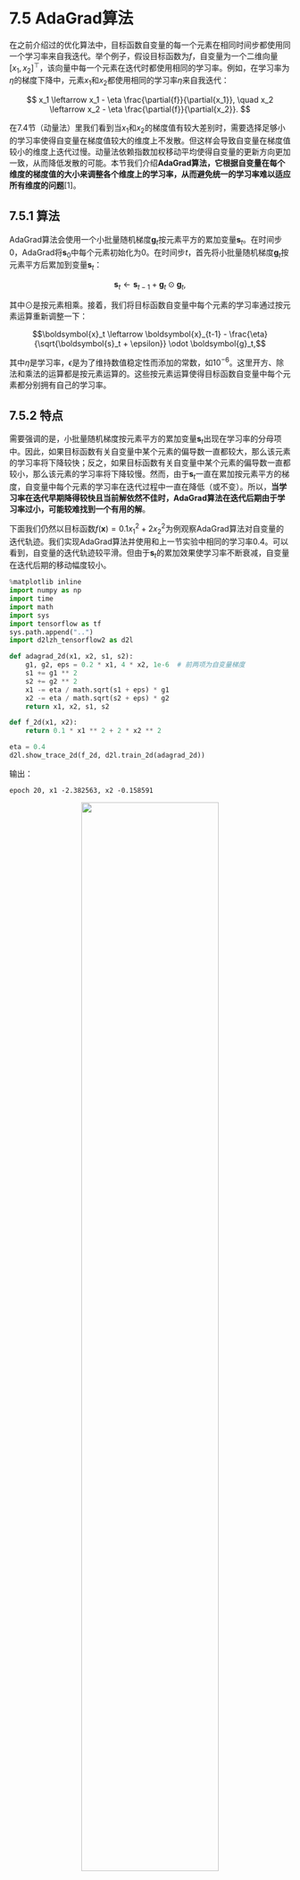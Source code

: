 # 7.5 AdaGrad算法

在之前介绍过的优化算法中，目标函数自变量的每一个元素在相同时间步都使用同一个学习率来自我迭代。举个例子，假设目标函数为$f$，自变量为一个二维向量$[x_1, x_2]^\top$，该向量中每一个元素在迭代时都使用相同的学习率。例如，在学习率为$\eta$的梯度下降中，元素$x_1$和$x_2$都使用相同的学习率$\eta$来自我迭代：

$$
x_1 \leftarrow x_1 - \eta \frac{\partial{f}}{\partial{x_1}}, \quad
x_2 \leftarrow x_2 - \eta \frac{\partial{f}}{\partial{x_2}}.
$$

在7.4节（动量法）里我们看到当$x_1$和$x_2$的梯度值有较大差别时，需要选择足够小的学习率使得自变量在梯度值较大的维度上不发散。但这样会导致自变量在梯度值较小的维度上迭代过慢。动量法依赖指数加权移动平均使得自变量的更新方向更加一致，从而降低发散的可能。本节我们介绍**AdaGrad算法，它根据自变量在每个维度的梯度值的大小来调整各个维度上的学习率，从而避免统一的学习率难以适应所有维度的问题**[1]。


## 7.5.1 算法

AdaGrad算法会使用一个小批量随机梯度$\boldsymbol{g}_t$按元素平方的累加变量$\boldsymbol{s}_t$。在时间步0，AdaGrad将$\boldsymbol{s}_0$中每个元素初始化为0。在时间步$t$，首先将小批量随机梯度$\boldsymbol{g}_t$按元素平方后累加到变量$\boldsymbol{s}_t$：

$$\boldsymbol{s}_t \leftarrow \boldsymbol{s}_{t-1} + \boldsymbol{g}_t \odot \boldsymbol{g}_t,$$

其中$\odot$是按元素相乘。接着，我们将目标函数自变量中每个元素的学习率通过按元素运算重新调整一下：

$$\boldsymbol{x}_t \leftarrow \boldsymbol{x}_{t-1} - \frac{\eta}{\sqrt{\boldsymbol{s}_t + \epsilon}} \odot \boldsymbol{g}_t,$$

其中$\eta$是学习率，$\epsilon$是为了维持数值稳定性而添加的常数，如$10^{-6}$。这里开方、除法和乘法的运算都是按元素运算的。这些按元素运算使得目标函数自变量中每个元素都分别拥有自己的学习率。

## 7.5.2 特点

需要强调的是，小批量随机梯度按元素平方的累加变量$\boldsymbol{s}_t$出现在学习率的分母项中。因此，如果目标函数有关自变量中某个元素的偏导数一直都较大，那么该元素的学习率将下降较快；反之，如果目标函数有关自变量中某个元素的偏导数一直都较小，那么该元素的学习率将下降较慢。然而，由于$\boldsymbol{s}_t$一直在累加按元素平方的梯度，自变量中每个元素的学习率在迭代过程中一直在降低（或不变）。所以，**当学习率在迭代早期降得较快且当前解依然不佳时，AdaGrad算法在迭代后期由于学习率过小，可能较难找到一个有用的解**。

下面我们仍然以目标函数$f(\boldsymbol{x})=0.1x_1^2+2x_2^2$为例观察AdaGrad算法对自变量的迭代轨迹。我们实现AdaGrad算法并使用和上一节实验中相同的学习率0.4。可以看到，自变量的迭代轨迹较平滑。但由于$\boldsymbol{s}_t$的累加效果使学习率不断衰减，自变量在迭代后期的移动幅度较小。

``` python
%matplotlib inline
import numpy as np
import time
import math
import sys
import tensorflow as tf
sys.path.append("..") 
import d2lzh_tensorflow2 as d2l

def adagrad_2d(x1, x2, s1, s2):
    g1, g2, eps = 0.2 * x1, 4 * x2, 1e-6  # 前两项为自变量梯度
    s1 += g1 ** 2
    s2 += g2 ** 2
    x1 -= eta / math.sqrt(s1 + eps) * g1
    x2 -= eta / math.sqrt(s2 + eps) * g2
    return x1, x2, s1, s2

def f_2d(x1, x2):
    return 0.1 * x1 ** 2 + 2 * x2 ** 2

eta = 0.4
d2l.show_trace_2d(f_2d, d2l.train_2d(adagrad_2d))
```
输出：
```
epoch 20, x1 -2.382563, x2 -0.158591
```

<p align="center">
    <img width="70%" height="70%" src="http://images.iterate.site/blog/image/20200525/0QQP1hrfjeri.png?imageslim">
</p>


下面将学习率增大到2。可以看到自变量更为迅速地逼近了最优解。

```python
eta = 2
d2l.show_trace_2d(f_2d, d2l.train_2d(adagrad_2d))
```
输出：
```
epoch 20, x1 -0.002295, x2 -0.000000
```
<p align="center">
    <img width="70%" height="70%" src="http://images.iterate.site/blog/image/20200525/VfHuxoacrW83.png?imageslim">
</p>


## 7.5.3 从零开始实现

同动量法一样，AdaGrad算法需要对每个自变量维护同它一样形状的状态变量。我们根据AdaGrad算法中的公式实现该算法。

``` python
features, labels = d2l.get_data_ch7()


def init_adagrad_states():
    s_w = tf.zeros((features.shape[1],1),dtype=tf.float32)
    s_b = tf.zeros(1,dtype=tf.float32)
    return (s_w, s_b)

def adagrad(params, states, hyperparams,grads):
    eps = 1e-6
    i=0
    for p, s in zip(params, states):
        s += (grads[i]**2)
        p.assign_sub(hyperparams['lr']*grads[i]/tf.sqrt(s+eps))
        i+=1
```

与7.3节（小批量随机梯度下降）中的实验相比，这里使用更大的学习率来训练模型。

``` python
d2l.train_ch7(adagrad, init_adagrad_states(), {'lr': 0.1}, features, labels)
```

输出：
```
loss: 0.243675, 0.049749 sec per epoch
```

<p align="center">
    <img width="70%" height="70%" src="http://images.iterate.site/blog/image/20200525/wC5wXHzPgp2o.png?imageslim">
</p>


## 7.5.4 简洁实现

通过名称为`Adagrad`的优化器方法，我们便可使用Tensorflow2提供的AdaGrad算法来训练模型。

``` python
from tensorflow.keras import optimizers
trainer = optimizers.Adagrad(learning_rate=0.01)
d2l.train_tensorflow2_ch7(trainer, {'lr': 0.01},
                    features, labels)
```
输出：
```
loss: 0.243147, 0.040675 sec per epoch
```

<p align="center">
    <img width="70%" height="70%" src="http://images.iterate.site/blog/image/20200525/rpTEC6gQ6PDI.png?imageslim">
</p>


## 小结

* AdaGrad算法在迭代过程中不断调整学习率，并让目标函数自变量中每个元素都分别拥有自己的学习率。
* 使用AdaGrad算法时，自变量中每个元素的学习率在迭代过程中一直在降低（或不变）。


## 参考文献

[1] Duchi, J., Hazan, E., & Singer, Y. (2011). Adaptive subgradient methods for online learning and stochastic optimization. Journal of Machine Learning Research, 12(Jul), 2121-2159.


-----------
> 注：除代码外本节与原书此节基本相同，[原书传送门](https://zh.d2l.ai/chapter_optimization/adagrad.html)
